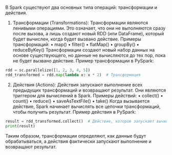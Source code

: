 В Spark существуют два основных типа операций: трансформации и действия.

 1. Трансформации (Transformations):
Трансформации являются ленивыми операциями. Это означает, что они не выполняются сразу после вызова, а лишь создают новый RDD (или DataFrame), который будет вычислен, когда будет вызвано действие. Примеры трансформаций:
 • map()
 • filter()
 • flatMap()
 • groupBy()
 • reduceByKey()
Трансформации создают новый набор данных на основе существующего, но данные не вычисляются до тех пор, пока не будет вызвано действие.
Пример трансформации в PySpark:
```python
rdd = sc.parallelize([1, 2, 3, 4, 5])
rdd_transformed = rdd.map(lambda x: x * 2)  # Трансформация
```

 2. Действия (Actions):
Действия запускают выполнение всех предыдущих трансформаций и возвращают результат. Они являются триггером для вычислений в Spark. Примеры действий:
 • collect()
 • count()
 • reduce()
 • saveAsTextFile()
 • take()
Когда вызывается действие, Spark начинает вычислять все цепочки трансформаций, чтобы получить результат.
Пример действия в PySpark:
```python
result = rdd_transformed.collect()  # Действие, которое запускает вычисления
print(result)
```


Таким образом, трансформации определяют, как данные будут обрабатываться, а действия фактически запускают выполнение и возвращают результат.